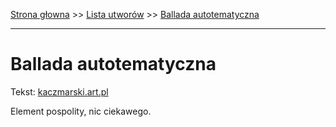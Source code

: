 [Strona głowna](../index.md) >> [Lista utworów](../list.md) >> [Ballada autotematyczna](31.md)

---

# Ballada autotematyczna

Tekst: [kaczmarski.art.pl](https://www.kaczmarski.art.pl/tworczosc/wiersze/ballada-autotematyczna/)

Element pospolity, nic ciekawego.